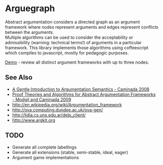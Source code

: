 # Arguegraph

Abstract argumentation considers a directed graph as an argument framework where
nodes represent arguments and edges represent conflicts between the arguments.  
Multiple algorithms can be used to consider the acceptability or admissibility
(warning: technical terms!) of arguments in a particular framework. This library
implements those algorithms using coffeescript which compiles to javascript,
mostly for pedagogic purposes.

[Demo](http://mattsouth.github.io/arguegraph/demo.html) - review all distinct argument frameworks with up to three nodes.

## See Also

* [A Gentle Introduction to Argumentation Semantics - Caminada 2008](http://citeseerx.ist.psu.edu/viewdoc/download?doi=10.1.1.379.6308&rep=rep1&type=pdf)
* [Proof Theories and Algorithms for Abstract Argumentation Frameworks - Modgil and Caminada 2009](http://link.springer.com/chapter/10.1007%2F978-0-387-98197-0_6)
* http://en.wikipedia.org/wiki/Argumentation_framework
* http://ova.computing.dundee.ac.uk/ova-gen/
* http://lidia.cs.uns.edu.ar/delp_client/
* http://www.argkit.org

## TODO

* Generate all complete labellings
* Generate all extensions (stable, semi-stable, ideal, eager)
* Argument game implementations
